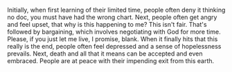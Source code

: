 Initially, when first learning of their limited time, people often deny it
thinking no doc, you must have had the wrong chart. Next, people often get
angry and feel upset, that why is this happening to me? This isn't fair. That's
followed by bargaining, which involves negotiating with God for more time.
Please, if you just let me live, I promise, blank. When it finally hits that
this really is the end, people often feel depressed and a sense of hopelessness
prevails. Next, death and all that it means can be accepted and even embraced.
People are at peace with their impending exit from this earth.
